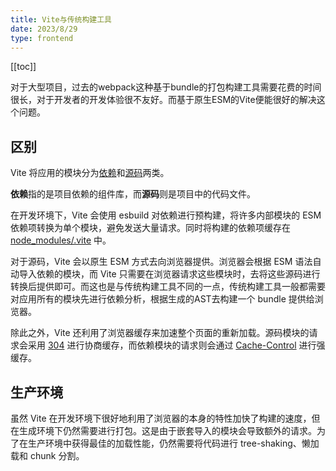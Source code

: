 ```yaml
---
title: Vite与传统构建工具
date: 2023/8/29
type: frontend
---
```


[[toc]]

对于大型项目，过去的webpack这种基于bundle的打包构建工具需要花费的时间很长，对于开发者的开发体验很不友好。而基于原生ESM的Vite便能很好的解决这个问题。

## 区别

Vite 将应用的模块分为<u>依赖</u>和<u>源码</u>两类。

**依赖**指的是项目依赖的组件库，而**源码**则是项目中的代码文件。

在开发环境下，Vite 会使用 esbuild 对依赖进行预构建，将许多内部模块的 ESM 依赖项转换为单个模块，避免发送大量请求。同时将构建的依赖项缓存在 <u>node_modules/.vite</u> 中。

对于源码，Vite 会以原生 ESM 方式去向浏览器提供。浏览器会根据 ESM 语法自动导入依赖的模块，而 Vite 只需要在浏览器请求这些模块时，去将这些源码进行转换后提供即可。而这也是与传统构建工具不同的一点，传统构建工具一般都需要对应用所有的模块先进行依赖分析，根据生成的AST去构建一个 bundle 提供给浏览器。

除此之外，Vite 还利用了浏览器缓存来加速整个页面的重新加载。源码模块的请求会采用 <u>304</u> 进行协商缓存，而依赖模块的请求则会通过    <u>Cache-Control</u> 进行强缓存。

## 生产环境

虽然 Vite 在开发环境下很好地利用了浏览器的本身的特性加快了构建的速度，但在生成环境下仍然需要进行打包。这是由于嵌套导入的模块会导致额外的请求。为了在生产环境中获得最佳的加载性能，仍然需要将代码进行 tree-shaking、懒加载和 chunk 分割。
